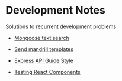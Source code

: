 # Development Notes
 Solutions to recurrent development problems

 - [Mongoose text search](https://github.com/Vinz93/Development-notes/blob/master/text_search_mongodb.md)

 - [Send mandrill templates]( https://github.com/Vinz93/Development-notes/blob/master/send_mails_mandrill.md)

 - [Express API Guide Style]( https://github.com/Vinz93/Development-notes/blob/master/backend_standard.md)
  - [Testing React Components]( https://github.com/Vinz93/Development-notes/blob/master/react_components_testing.md)
